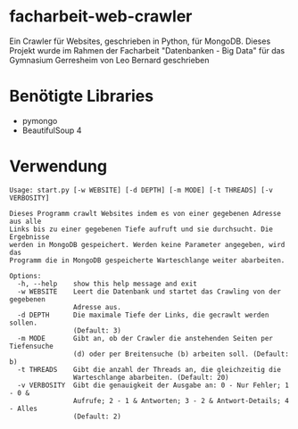 facharbeit-web-crawler
======================

Ein Crawler für Websites, geschrieben in Python, für MongoDB. Dieses Projekt wurde im Rahmen der Facharbeit "Datenbanken - Big Data" für das Gymnasium Gerresheim von Leo Bernard geschrieben


Benötigte Libraries
===================

- pymongo
- BeautifulSoup 4


Verwendung
==========

```
Usage: start.py [-w WEBSITE] [-d DEPTH] [-m MODE] [-t THREADS] [-v VERBOSITY]

Dieses Programm crawlt Websites indem es von einer gegebenen Adresse aus alle
Links bis zu einer gegebenen Tiefe aufruft und sie durchsucht. Die Ergebnisse
werden in MongoDB gespeichert. Werden keine Parameter angegeben, wird das
Programm die in MongoDB gespeicherte Warteschlange weiter abarbeiten.

Options:
  -h, --help    show this help message and exit
  -w WEBSITE    Leert die Datenbank und startet das Crawling von der gegebenen
                Adresse aus.
  -d DEPTH      Die maximale Tiefe der Links, die gecrawlt werden sollen.
                (Default: 3)
  -m MODE       Gibt an, ob der Crawler die anstehenden Seiten per Tiefensuche
                (d) oder per Breitensuche (b) arbeiten soll. (Default: b)
  -t THREADS    Gibt die anzahl der Threads an, die gleichzeitig die
                Warteschlange abarbeiten. (Default: 20)
  -v VERBOSITY  Gibt die genauigkeit der Ausgabe an: 0 - Nur Fehler; 1 - 0 &
                Aufrufe; 2 - 1 & Antworten; 3 - 2 & Antwort-Details; 4 - Alles
                (Default: 2)
```
